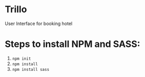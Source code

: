 # Trillo
User Interface for booking hotel

# Steps to install NPM and SASS:
1. ```npm init```
2. ```npm install```
3. ```npm install sass```
